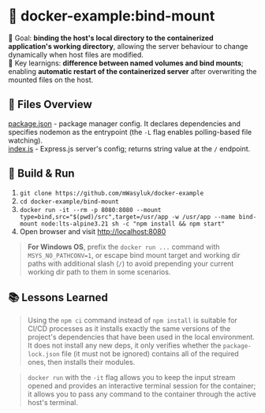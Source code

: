# 📘 docker-example:bind-mount
🎯 Goal: **binding the host's local directory to the containerized application's working directory**, allowing the server behaviour to change dynamically when host files are modified. \
🔑 Key learnigns: **difference between named volumes and bind mounts**; enabling **automatic restart of the containerized server** after overwriting the mounted files on the host.

## 📁 Files Overview
[package.json](./package.json) - package manager config. It declares dependencies and specifies nodemon as the entrypoint (the `-L` flag enables polling-based file watching). \
[index.js](./index.js) - Express.js server's config; returns string value at the `/` endpoint.

## 🔨 Build & Run
1. `git clone https://github.com/mWasyluk/docker-example`
2. `cd docker-example/bind-mount`
3. `docker run -it --rm -p 8080:8080 --mount type=bind,src="$(pwd)/src",target=/usr/app -w /usr/app --name bind-mount node:lts-alpine3.21 sh -c "npm install && npm start"`
4. Open browser and visit [http://localhost:8080](http://localhost:8080)

> **For Windows OS**, prefix the `docker run ...` command with `MSYS_NO_PATHCONV=1`, or escape bind mount target and working dir paths with additional slash (`/`) to avoid prepending your current working dir path to them in some scenarios.

## 📚 Lessons Learned
> Using the `npm ci` command instead of `npm install` is suitable for CI/CD processes as it installs exactly the same versions of the project's dependencies that have been used in the local environment. It does not install any new deps, it only verifies whether the `package-lock.json` file (it must not be ignored) contains all of the required ones, then installs their modules.

> `docker run` with the `-it` flag allows you to keep the input stream opened and provides an interactive terminal session for the container; it allows you to pass any command to the container through the active host's terminal.
